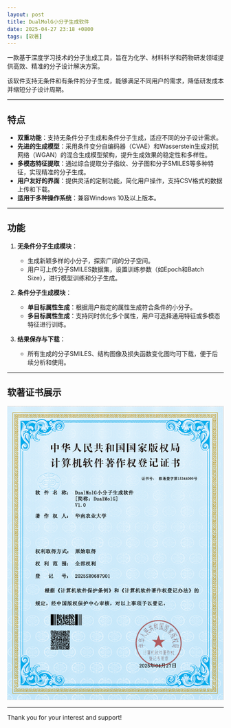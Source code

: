 ```yaml
---
layout: post
title: DualMolG小分子生成软件
date: 2025-04-27 23:18 +0800
tags: [软著]
---
```


一款基于深度学习技术的分子生成工具，旨在为化学、材料科学和药物研发领域提供高效、精准的分子设计解决方案。

该软件支持无条件和有条件的分子生成，能够满足不同用户的需求，降低研发成本并缩短分子设计周期。

---
## 特点
- **双重功能**：支持无条件分子生成和条件分子生成，适应不同的分子设计需求。
- **先进的生成模型**：采用条件变分自编码器（CVAE）和Wasserstein生成对抗网络（WGAN）的混合生成模型架构，提升生成效果的稳定性和多样性。
- **多模态特征提取**：通过综合提取分子指纹、分子图和分子SMILES等多种特征，实现精准的分子生成。
- **用户友好的界面**：提供灵活的定制功能，简化用户操作，支持CSV格式的数据上传和下载。
- **适用于多种操作系统**：兼容Windows 10及以上版本。

---
## 功能
1. **无条件分子生成模块**：
   - 生成新颖多样的小分子，探索广阔的分子空间。
   - 用户可上传分子SMILES数据集，设置训练参数（如Epoch和Batch Size），进行模型训练和分子生成。

2. **条件分子生成模块**：
   - **单目标属性生成**：根据用户指定的属性生成符合条件的小分子。
   - **多目标属性生成**：支持同时优化多个属性，用户可选择通用特征或多模态特征进行训练。

3. **结果保存与下载**：
   - 所有生成的分子SMILES、结构图像及损失函数变化图均可下载，便于后续分析和使用。

---
## 软著证书展示
![DualMolG小分子生成软件软著证书](/DualMolG.png)

---
Thank you for your interest and support!
